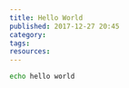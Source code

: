 ```yaml
---
title: Hello World
published: 2017-12-27 20:45
category:
tags:
resources:
---
```

```bash
echo hello world
```
